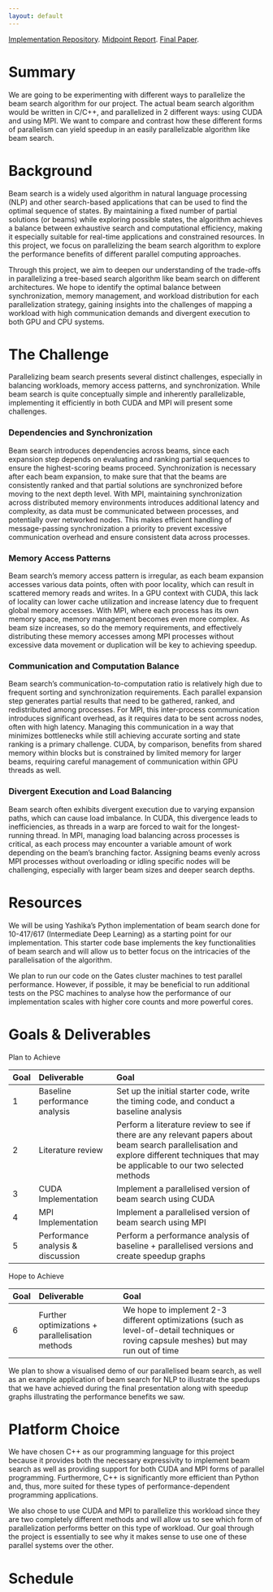 ```yaml
---
layout: default
---
```


[Implementation Repository](./another-page.html).
[Midpoint Report](./another-page.html).
[Final Paper](./another-page.html).

# Summary

We are going to be experimenting with different ways to parallelize the beam search algorithm for our project. The actual beam search algorithm would be written in C/C++, and parallelized in 2 different ways: using CUDA and using MPI. We want to compare and contrast how these different forms of parallelism can yield speedup in an easily parallelizable algorithm like beam search. 


# Background

Beam search is a widely used algorithm in natural language processing (NLP) and other search-based applications that can be used to find the optimal sequence of states. By maintaining a fixed number of partial solutions (or beams) while exploring possible states, the algorithm achieves a balance between exhaustive search and computational efficiency, making it especially suitable for real-time applications and constrained resources. In this project, we focus on parallelizing the beam search algorithm to explore the performance benefits of different parallel computing approaches.

Through this project, we aim to deepen our understanding of the trade-offs in parallelizing a tree-based search algorithm like beam search on different architectures. We hope to identify the optimal balance between synchronization, memory management, and workload distribution for each parallelization strategy, gaining insights into the challenges of mapping a workload with high communication demands and divergent execution to both GPU and CPU systems.


# The Challenge

Parallelizing beam search presents several distinct challenges, especially in balancing workloads, memory access patterns, and synchronization. While beam search is quite conceptually simple and inherently parallelizable, implementing it efficiently in both CUDA and MPI will present some challenges.

### Dependencies and Synchronization

Beam search introduces dependencies across beams, since each expansion step depends on evaluating and ranking partial sequences to ensure the highest-scoring beams proceed. Synchronization is necessary after each beam expansion, to make sure that that the beams are consistently ranked and that partial solutions are synchronized before moving to the next depth level. With MPI, maintaining synchronization across distributed memory environments introduces additional latency and complexity, as data must be communicated between processes, and potentially over networked nodes. This makes efficient handling of message-passing synchronization a priority to prevent excessive communication overhead and ensure consistent data across processes.

### Memory Access Patterns

Beam search’s memory access pattern is irregular, as each beam expansion accesses various data points, often with poor locality, which can result in scattered memory reads and writes. In a GPU context with CUDA, this lack of locality can lower cache utilization and increase latency due to frequent global memory accesses. With MPI, where each process has its own memory space, memory management becomes even more complex. As beam size increases, so do the memory requirements, and effectively distributing these memory accesses among MPI processes without excessive data movement or duplication will be key to achieving speedup.

### Communication and Computation Balance

Beam search’s communication-to-computation ratio is relatively high due to frequent sorting and synchronization requirements. Each parallel expansion step generates partial results that need to be gathered, ranked, and redistributed among processes. For MPI, this inter-process communication introduces significant overhead, as it requires data to be sent across nodes, often with high latency. Managing this communication in a way that minimizes bottlenecks while still achieving accurate sorting and state ranking is a primary challenge. CUDA, by comparison, benefits from shared memory within blocks but is constrained by limited memory for larger beams, requiring careful management of communication within GPU threads as well.

### Divergent Execution and Load Balancing

Beam search often exhibits divergent execution due to varying expansion paths, which can cause load imbalance. In CUDA, this divergence leads to inefficiencies, as threads in a warp are forced to wait for the longest-running thread. In MPI, managing load balancing across processes is critical, as each process may encounter a variable amount of work depending on the beam’s branching factor. Assigning beams evenly across MPI processes without overloading or idling specific nodes will be challenging, especially with larger beam sizes and deeper search depths.

# Resources

We will be using Yashika’s Python implementation of beam search done for 10-417/617 (Intermediate Deep Learning) as a starting point for our implementation. This starter code base implements the key functionalities of beam search and will allow us to better focus on the intricacies of the parallelisation of the algorithm.

We plan to run our code on the Gates cluster machines to test parallel performance. However, if possible, it may be beneficial to run additional tests on the PSC machines to analyse how the performance of our implementation scales with higher core counts and more powerful cores.

# Goals & Deliverables 

Plan to Achieve

| Goal  | Deliverable                         | Goal |
|:------|:------------------------------------|:------------------------------------------|
| 1     | Baseline performance analysis       | Set up the initial starter code, write the timing code, and conduct a baseline analysis  |
| 2     | Literature review                   | Perform a literature review to see if there are any relevant papers about beam search parallelisation and explore different techniques that may be applicable to our two selected methods  |
| 3     | CUDA Implementation                 | Implement a parallelised version of beam search using CUDA   |
| 4     | MPI Implementation                  | Implement a parallelised version of beam search using MPI  |
| 5     | Performance analysis & discussion   | Perform a performance analysis of baseline + parallelised versions and create speedup graphs  |


Hope to Achieve

| Goal  | Deliverable                         | Goal |
|:------|:------------------------------------|:------------------------------------------|
| 6     | Further optimizations + parallelisation methods       | We hope to implement 2-3 different optimizations (such as level-of-detail techniques or roving capsule meshes) but may run out of time  |

We plan to show a visualised demo of our parallelised beam search, as well as an example application of beam search for NLP to illustrate the spedups that we have achieved during the final presentation along with speedup graphs illustrating the performance benefits we saw.

# Platform Choice

We have chosen C++ as our programming language for this project because it provides both the necessary expressivity to implement beam search as well as providing support for both CUDA and MPI forms of parallel programming. Furthermore, C++ is significantly more efficient than Python and, thus, more suited for these types of performance-dependent programming applications.

We also chose to use CUDA and MPI to parallelize this workload since they are two completely different methods and will allow us to see which form of parallelization performs better on this type of workload. Our goal through the project is essentially to see why it makes sense to use one of these parallel systems over the other.

# Schedule